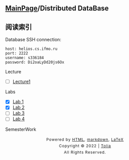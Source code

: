 ## [MainPage](../index.md)/Distributed DataBase

## 阅读索引

Database SSH connection:
```text
host: helios.cs.ifmo.ru
port: 2222
username: s336184
password: Di2oaLyDd20js6Ox
```

Lecture
- [ ] [Lecture1](./Lecture/Lecture1.md)

Labs
- [x] [Lab 1](../404.md)
- [x] [Lab 2](./Labs/Lab2/Lab2.md)
- [ ] [Lab 3](../404.md)
- [ ] [Lab 4](../404.md)

SemesterWork

<style type="text/css">
    #footer {
        position: relative;
        margin: 0 auto;
        line-height: 20px;
        text-align: center;
        font-size: 12px;
        letter-spacing: 1px;
    }
 
    .content {
        height: 1800px;
        width: 100%;
        text-align: center;
    }
</style>

<div id="footer">
    Powered by
    <a href="https://html5up.net">HTML</a>, 
    <a href="https://markdown.com.cn/">markdown</a>, 
    <a href="https://www.latex-project.org/">LaTeX</a>
    <br>
    Copyright © 2022 | 
    <a href="https://tolia-gh.github.io">Tolia</a>
    <br>
    All Rights Reserved.
    <br>
</div>
